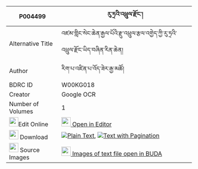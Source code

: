 |P004499|རུ་ཏྲའི་འཕྲུལ་རྫོང་། 
| --- | --- 
|Alternative Title |འཛམ་གླིང་སེང་ཆེན་རྒྱལ་པོའི་རྫུ་འཕྲུལ་རྩལ་འགྱེད་ཀྱི་རུ་ཏྲའི་འཕྲུལ་རྫོང་ཡིད་བཞིན་རིན་ཆེན།
|Author| རིག་པ་འཛིན་པ་འོད་ཟེར་རྒྱ་མཚོ།
|BDRC ID | W00KG018
|Creator | Google OCR
|Number of Volumes| 1
|<img width="25" src="https://img.icons8.com/color/25/000000/edit-property.png">Edit Online| [<img width="25" src="https://avatars.githubusercontent.com/u/45091458?s=200&v=4"> Open in Editor](http://editor.openpecha.org/P004499)
|<img width="25" src="https://img.icons8.com/fluent/48/000000/download-2.png"/>  Download | [![](https://img.icons8.com/color/20/000000/txt.png)Plain Text](https://github.com/Openpecha/P004499/releases/download/v1/ru_tre_trul_dzong_plain_P004499.zip), [![](https://img.icons8.com/color/20/000000/txt.png)Text with Pagination](https://github.com/Openpecha/P004499/releases/download/v1/ru_tre_trul_dzong_pages_P004499.zip)
|<img width="25" src="https://img.icons8.com/plasticine/100/000000/pictures-folder.png"/>  Source Images | [<img width="25" src="https://library.bdrc.io/icons/BUDA-small.svg"> Images of text file open in BUDA](https://library.bdrc.io/show/bdr:W00KG018)
